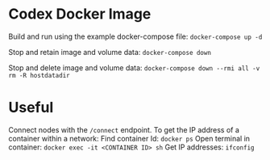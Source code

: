 # Codex Docker Image

Build and run using the example docker-compose file:
`docker-compose up -d`

Stop and retain image and volume data:
`docker-compose down`

Stop and delete image and volume data:
`docker-compose down --rmi all -v`
`rm -R hostdatadir`


# Useful
Connect nodes with the `/connect` endpoint.
To get the IP address of a container within a network:
Find container Id: `docker ps`
Open terminal in container: `docker exec -it <CONTAINER ID> sh`
Get IP addresses: `ifconfig`
